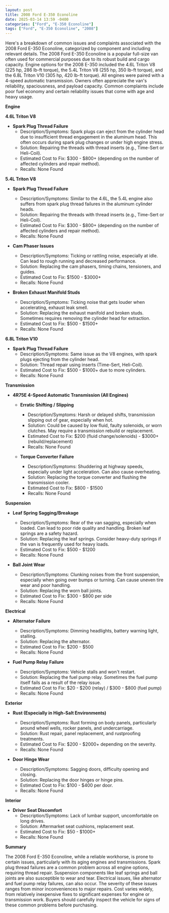 ```yaml
---
layout: post
title: 2008 Ford E-350 Econoline
date: 2025-03-14 13:59 -0400
categories: ["Ford", "E-350 Econoline"]
tags: ["Ford", "E-350 Econoline", "2008"]
---
```

Here's a breakdown of common issues and complaints associated with the 2008 Ford E-350 Econoline, categorized by component and including relevant details. The 2008 Ford E-350 Econoline is a popular full-size van often used for commercial purposes due to its robust build and cargo capacity. Engine options for the 2008 E-350 included the 4.6L Triton V8 (225 hp, 286 lb-ft torque), the 5.4L Triton V8 (255 hp, 350 lb-ft torque), and the 6.8L Triton V10 (305 hp, 420 lb-ft torque). All engines were paired with a 4-speed automatic transmission. Owners often appreciate the van's reliability, spaciousness, and payload capacity. Common complaints include poor fuel economy and certain reliability issues that come with age and heavy usage.

**Engine**

**4.6L Triton V8**

*   **Spark Plug Thread Failure**
    *   Description/Symptoms: Spark plugs can eject from the cylinder head due to insufficient thread engagement in the aluminum head. This often occurs during spark plug changes or under high engine stress.
    *   Solution: Repairing the threads with thread inserts (e.g., Time-Sert or Heli-Coil).
    *   Estimated Cost to Fix: $300 - $800+ (depending on the number of affected cylinders and repair method).
    *   Recalls: None Found

**5.4L Triton V8**

*   **Spark Plug Thread Failure**
    *   Description/Symptoms: Similar to the 4.6L, the 5.4L engine also suffers from spark plug thread failures in the aluminum cylinder heads.
    *   Solution: Repairing the threads with thread inserts (e.g., Time-Sert or Heli-Coil).
    *   Estimated Cost to Fix: $300 - $800+ (depending on the number of affected cylinders and repair method).
    *   Recalls: None Found

*   **Cam Phaser Issues**
    *   Description/Symptoms: Ticking or rattling noise, especially at idle. Can lead to rough running and decreased performance.
    *   Solution: Replacing the cam phasers, timing chains, tensioners, and guides.
    *   Estimated Cost to Fix: $1500 - $3000+
    *   Recalls: None Found

*   **Broken Exhaust Manifold Studs**
    *   Description/Symptoms: Ticking noise that gets louder when accelerating, exhaust leak smell.
    *   Solution: Replacing the exhaust manifold and broken studs. Sometimes requires removing the cylinder head for extraction.
    *   Estimated Cost to Fix: $500 - $1500+
    *   Recalls: None Found

**6.8L Triton V10**

*   **Spark Plug Thread Failure**
    *   Description/Symptoms: Same issue as the V8 engines, with spark plugs ejecting from the cylinder head.
    *   Solution: Thread repair using inserts (Time-Sert, Heli-Coil).
    *   Estimated Cost to Fix: $500 - $1000+ due to more cylinders.
    *   Recalls: None Found

**Transmission**

*   **4R75E 4-Speed Automatic Transmission (All Engines)**
    *   **Erratic Shifting / Slipping**
        *   Description/Symptoms: Harsh or delayed shifts, transmission slipping out of gear, especially when hot.
        *   Solution: Could be caused by low fluid, faulty solenoids, or worn clutches. May require a transmission rebuild or replacement.
        *   Estimated Cost to Fix: $200 (fluid change/solenoids) - $3000+ (rebuild/replacement)
        *   Recalls: None Found

    *   **Torque Converter Failure**
        *   Description/Symptoms: Shuddering at highway speeds, especially under light acceleration. Can also cause overheating.
        *   Solution: Replacing the torque converter and flushing the transmission cooler.
        *   Estimated Cost to Fix: $800 - $1500
        *   Recalls: None Found

**Suspension**

*   **Leaf Spring Sagging/Breakage**
    *   Description/Symptoms: Rear of the van sagging, especially when loaded. Can lead to poor ride quality and handling. Broken leaf springs are a safety hazard.
    *   Solution: Replacing the leaf springs. Consider heavy-duty springs if the van is frequently used for heavy loads.
    *   Estimated Cost to Fix: $500 - $1200
    *   Recalls: None Found

*   **Ball Joint Wear**
    *   Description/Symptoms: Clunking noises from the front suspension, especially when going over bumps or turning. Can cause uneven tire wear and poor handling.
    *   Solution: Replacing the worn ball joints.
    *   Estimated Cost to Fix: $300 - $800 per side
    *   Recalls: None Found

**Electrical**

*   **Alternator Failure**
    *   Description/Symptoms: Dimming headlights, battery warning light, stalling.
    *   Solution: Replacing the alternator.
    *   Estimated Cost to Fix: $200 - $500
    *   Recalls: None Found

*   **Fuel Pump Relay Failure**
    *   Description/Symptoms: Vehicle stalls and won't restart.
    *   Solution: Replacing the fuel pump relay. Sometimes the fuel pump itself fails as a result of the relay issue.
    *   Estimated Cost to Fix: $20 - $200 (relay) / $300 - $800 (fuel pump)
    *   Recalls: None Found

**Exterior**

*   **Rust (Especially in High-Salt Environments)**
    *   Description/Symptoms: Rust forming on body panels, particularly around wheel wells, rocker panels, and undercarriage.
    *   Solution: Rust repair, panel replacement, and rustproofing treatments.
    *   Estimated Cost to Fix: $200 - $2000+ depending on the severity.
    *   Recalls: None Found

*   **Door Hinge Wear**
    *   Description/Symptoms: Sagging doors, difficulty opening and closing.
    *   Solution: Replacing the door hinges or hinge pins.
    *   Estimated Cost to Fix: $100 - $400 per door.
    *   Recalls: None Found

**Interior**

*   **Driver Seat Discomfort**
    *   Description/Symptoms: Lack of lumbar support, uncomfortable on long drives.
    *   Solution: Aftermarket seat cushions, replacement seat.
    *   Estimated Cost to Fix: $50 - $1000+
    *   Recalls: None Found

**Summary**

The 2008 Ford E-350 Econoline, while a reliable workhorse, is prone to certain issues, particularly with its aging engines and transmissions. Spark plug thread failures are a common problem across all engine options, requiring thread repair. Suspension components like leaf springs and ball joints are also susceptible to wear and tear. Electrical issues, like alternator and fuel pump relay failures, can also occur. The severity of these issues ranges from minor inconveniences to major repairs. Cost varies widely, from relatively inexpensive fixes to significant expenses for engine or transmission work. Buyers should carefully inspect the vehicle for signs of these common problems before purchasing.

